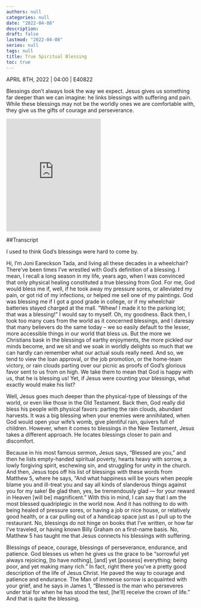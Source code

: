 ```yaml
---
authors: null
categories: null
date: "2022-04-08"
description: 
draft: false
lastmod: "2022-04-08"
series: null
tags: null
title: True Spiritual Blessing
toc: true
---
```


APRIL 8TH, 2022 | 04:00 | E40822

Blessings don’t always look the way we expect. Jesus gives us something far deeper than we can imagine: he links blessings with suffering and pain. While these blessings may not be the worldly ones we are comfortable with, they give us the gifts of courage and perseverance. 
<!--more-->

<iframe height="300" width="50%" frameborder="no" scrolling="no" seamless allow="autoplay" src="https://player.simplecast.com/979d9ce3-f852-4c56-b88a-37df40b1e940?dark=false"></iframe> 


##Transcript

I used to think God’s blessings were hard to come by.  

Hi, I’m Joni Eareckson Tada, and living all these decades in a wheelchair? There’ve been times I’ve wrestled with God’s definition of a blessing. I mean, I recall a long season in my life, years ago, when I was convinced that only physical healing constituted a true blessing from God. For me, God would bless me if, well, if he took away my pressure sores, or alleviated my pain, or got rid of my infections, or helped me sell one of my paintings. God was blessing me if I got a good grade in college, or if my wheelchair batteries stayed charged at the mall. “Whew! I made it to the parking lot; that was a blessing!” I would say to myself. Oh, my goodness. Back then, I took too many cues from the world as it concerned blessings, and I daresay that many believers do the same today – we so easily default to the lesser, more accessible things in our world that bless us. But the more we Christians bask in the blessings of earthy enjoyments, the more pickled our minds become, and we sit and we soak in worldly delights so much that we can hardly can remember what our actual souls really need. And so, we tend to view the loan approval, or the job promotion, or the home-team victory, or rain clouds parting over our picnic as proofs of God’s glorious favor sent to us from on high. We take them to mean that God is happy with us, that he is blessing us! Yet, if Jesus were counting your blessings, what exactly would make his list?  

Well, Jesus goes much deeper than the physical-type of blessings of the world, or even like those in the Old Testament. Back then, God really did bless his people with physical favors: parting the rain clouds, abundant harvests. It was a big blessing when your enemies were annihilated, when God would open your wife’s womb, give plentiful rain, quivers full of children. However, when it comes to blessings in the New Testament, Jesus takes a different approach. He locates blessings closer to pain and discomfort.   

Because in his most famous sermon, Jesus says, “Blessed are you,” and then he lists empty-handed spiritual poverty, hearts heavy with sorrow, a lowly forgiving spirit, eschewing sin, and struggling for unity in the church. And then, Jesus tops off his list of blessings with these words from Matthew 5, where he says, “And what happiness will be yours when people blame you and ill-treat you and say all kinds of slanderous things against you for my sake! Be glad then, yes, be tremendously glad — for your reward in Heaven [will be] magnificent.” With this in mind, I can say that I am the most blessed quadriplegic in the world now. And it has nothing to do with being healed of pressure sores, or having a job or nice house, or relatively good health, or a car pulling out of a handicap space just as I pull up to the restaurant. No, blessings do not hinge on books that I’ve written, or how far I’ve traveled, or having known Billy Graham on a first-name basis. No, Matthew 5 has taught me that Jesus connects his blessings with suffering.  

Blessings of peace, courage, blessings of perseverance, endurance, and patience. God blesses us when he gives us the grace to be “sorrowful yet always rejoicing, [to have nothing], [and] yet [possess] everything; being poor, and yet making many rich.” In fact, right there you’ve a pretty good description of the life of Jesus Christ. He paved the way to courage and patience and endurance. The Man of immense sorrow is acquainted with your grief, and he says in James 1, “Blessed is the man who perseveres under trial for when he has stood the test, [he’ll] receive the crown of life.” And that is quite the blessing.  